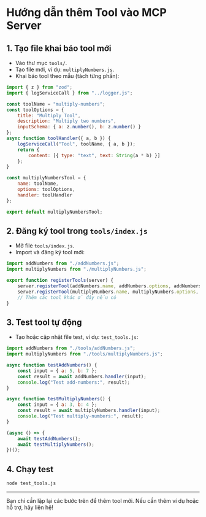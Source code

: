 # Hướng dẫn thêm Tool vào MCP Server

## 1. Tạo file khai báo tool mới
- Vào thư mục `tools/`.
- Tạo file mới, ví dụ: `multiplyNumbers.js`.
- Khai báo tool theo mẫu (tách từng phần):

```js
import { z } from "zod";
import { logServiceCall } from "../logger.js";

const toolName = "multiply-numbers";
const toolOptions = {
    title: "Multiply Tool",
    description: "Multiply two numbers",
    inputSchema: { a: z.number(), b: z.number() }
};
async function toolHandler({ a, b }) {
    logServiceCall("Tool", toolName, { a, b });
    return {
        content: [{ type: "text", text: String(a * b) }]
    };
}

const multiplyNumbersTool = {
    name: toolName,
    options: toolOptions,
    handler: toolHandler
};

export default multiplyNumbersTool;
```

## 2. Đăng ký tool trong `tools/index.js`
- Mở file `tools/index.js`.
- Import và đăng ký tool mới:

```js
import addNumbers from "./addNumbers.js";
import multiplyNumbers from "./multiplyNumbers.js";

export function registerTools(server) {
    server.registerTool(addNumbers.name, addNumbers.options, addNumbers.handler);
    server.registerTool(multiplyNumbers.name, multiplyNumbers.options, multiplyNumbers.handler);
    // Thêm các tool khác ở đây nếu có
}
```

## 3. Test tool tự động
- Tạo hoặc cập nhật file test, ví dụ: `test_tools.js`:

```js
import addNumbers from "./tools/addNumbers.js";
import multiplyNumbers from "./tools/multiplyNumbers.js";

async function testAddNumbers() {
    const input = { a: 5, b: 7 };
    const result = await addNumbers.handler(input);
    console.log("Test add-numbers:", result);
}

async function testMultiplyNumbers() {
    const input = { a: 3, b: 4 };
    const result = await multiplyNumbers.handler(input);
    console.log("Test multiply-numbers:", result);
}

(async () => {
    await testAddNumbers();
    await testMultiplyNumbers();
})();
```

## 4. Chạy test
```sh
node test_tools.js
```

---
Bạn chỉ cần lặp lại các bước trên để thêm tool mới. Nếu cần thêm ví dụ hoặc hỗ trợ, hãy liên hệ!
